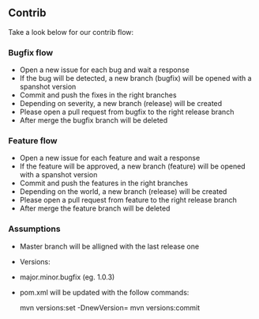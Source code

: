 ## Contrib
Take a look below for our contrib flow:

### Bugfix flow
* Open a new issue for each bug and wait a response
* If the bug will be detected, a new branch (bugfix) will be opened with a spanshot version
* Commit and push the fixes in the right branches
* Depending on severity, a new branch (release) will be created
* Please open a pull request from bugfix to the right release branch
* After merge the bugfix branch will be deleted

### Feature flow
* Open a new issue for each feature and wait a response
* If the feature will be approved, a new branch (feature) will be opened with a spanshot version
* Commit and push the features in the right branches
* Depending on the world, a new branch (release) will be created
* Please open a pull request from feature to the right release branch
* After merge the feature branch will be deleted

### Assumptions
* Master branch will be alligned with the last release one
* Versions:
 * major.minor.bugfix (eg. 1.0.3)
* pom.xml will be updated with the follow commands:

	mvn versions:set -DnewVersion=<newVersion>
	mvn versions:commit